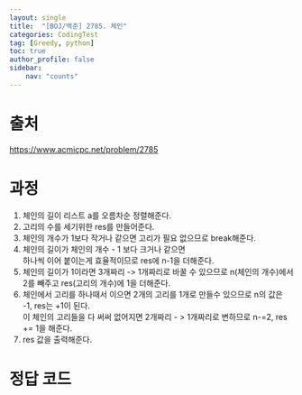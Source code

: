 ```yaml
---
layout: single
title:  "[BOJ/백준] 2785. 체인"
categories: CodingTest
tag: [Greedy, python]
toc: true
author_profile: false
sidebar:
    nav: "counts"
---
```


# 출처
<https://www.acmicpc.net/problem/2785>



  
  
# 과정

1. 체인의 길이 리스트 a를 오름차순 정렬해준다.
2. 고리의 수를 세기위한 res를 만들어준다.
3. 체인의 개수가 1보다 작거나 같으면 고리가 필요 없으므로 break해준다.
4. 체인의 길이가 체인의 개수 - 1 보다 크거나 같으면  
하나씩 이어 붙이는게 효율적이므로 res에 n-1을 더해준다.
5. 체인의 길이가 1이라면 3개짜리 -> 1개짜리로 바꿀 수 있으므로
n(체인의 개수)에서 2를 빼주고 res(고리의 개수)에 1을 더해준다.
6. 체인에서 고리를 하나때서 이으면 2개의 고리를 1개로 만들수 있으므로 n의 값은 -1, res는 +1이 된다.  
이 체인의 고리들을 다 써써 없어지면 2개짜리 - > 1개짜리로 변하므로
n-=2, res += 1을 해준다.
7. res 값을 출력해준다.



# 정답 코드

<script src="https://gist.github.com/kghees/9d76c1b43cae35d4124cfbb12919d709.js"></script>
  
    




